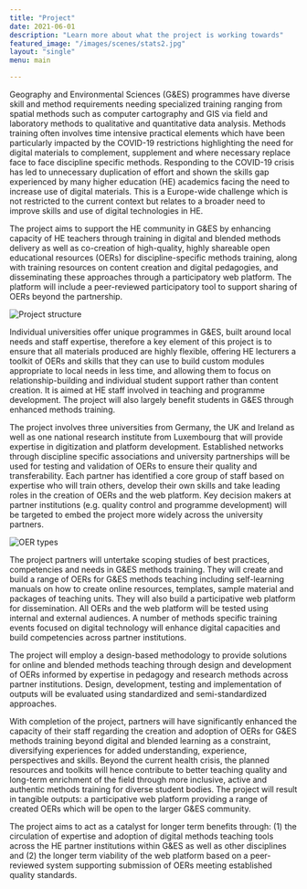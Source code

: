 ```yaml
---
title: "Project"
date: 2021-06-01
description: "Learn more about what the project is working towards"
featured_image: "/images/scenes/stats2.jpg"
layout: "single"
menu: main

---
```


Geography and Environmental Sciences (G&ES) programmes have diverse skill and method requirements needing specialized training ranging from spatial methods such as computer cartography and GIS via field and laboratory methods to qualitative and quantitative data analysis. Methods training often involves time intensive practical elements which have been particularly impacted by the COVID-19 restrictions highlighting the need for digital materials to complement, supplement and where necessary replace face to face discipline specific methods. Responding to the COVID-19 crisis has led to unnecessary duplication of effort and shown the skills gap experienced by many higher education (HE) academics facing the need to increase use of digital materials. This is a Europe-wide challenge which is not restricted to the current context but relates to a broader need to improve skills and use of digital technologies in HE.

The project aims to support the HE community in G&ES by enhancing capacity of HE teachers through training in digital and blended methods delivery as well as co-creation of high-quality, highly shareable open educational resources (OERs) for discipline-specific methods training, along with training resources on content creation and digital pedagogies, and disseminating these approaches through a participatory web platform. The platform will include a peer-reviewed participatory tool to support sharing of OERs beyond the partnership.

![Project structure](/images/figures/work_package_structure.png)

Individual universities offer unique programmes in G&ES, built around local needs and staff expertise, therefore a key element of this project is to ensure that all materials produced are highly flexible, offering HE lecturers a toolkit of OERs and skills that they can use to build custom modules appropriate to local needs in less time, and allowing them to focus on relationship-building and individual student support rather than content creation. It is aimed at HE staff involved in teaching and programme development. The project will also largely benefit students in G&ES through enhanced methods training.

The project involves three universities from Germany, the UK and Ireland as well as one national research institute from Luxembourg that will provide expertise in digitization and platform development. Established networks through discipline specific associations and university partnerships will be used for testing and validation of OERs to ensure their quality and transferability. Each partner has identified a core group of staff based on expertise who will train others, develop their own skills and take leading roles in the creation of OERs and the web platform. Key decision makers at partner institutions (e.g. quality control and programme development) will be targeted to embed the project more widely across the university partners.

![OER types](/images/figures/open_education_resources.png)

The project partners will untertake scoping studies of best practices, competencies and needs in G&ES methods training. They will create and build a range of OERs for G&ES methods teaching including self-learning manuals on how to create online resources, templates, sample material and packages of teaching units. They will also build a participative web platform for dissemination. All OERs and the web platform will be tested using internal and external audiences. A number of methods specific training events focused on digital technology will enhance digital capacities and build competencies across partner institutions.

The project will employ a design-based methodology to provide solutions for online and blended methods teaching through design and development of OERs informed by expertise in pedagogy and research methods across partner institutions. Design, development, testing and implementation of outputs will be evaluated using standardized and semi-standardized approaches.

With completion of the project, partners will have significantly enhanced the capacity of their staff regarding the creation and adoption of OERs for G&ES methods training beyond digital and blended learning as a constraint, diversifying experiences for added understanding, experience, perspectives and skills. Beyond the current health crisis, the planned resources and toolkits will hence contribute to better teaching quality and long-term enrichment of the field through more inclusive, active and authentic methods training for diverse student bodies. The project will result in tangible outputs: a participative web platform providing a range of created OERs which will be open to the larger G&ES community.

The project aims to act as a catalyst for longer term benefits through: (1) the circulation of expertise and adoption of digital methods teaching tools across the HE partner institutions within G&ES as well as other disciplines and (2) the longer term viability of the web platform based on a peer-reviewed system supporting submission of OERs meeting established quality standards.
